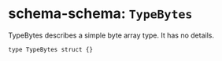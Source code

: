 # schema-schema: `TypeBytes`

TypeBytes describes a simple byte array type.
It has no details.


```ipldsch
type TypeBytes struct {}
```
